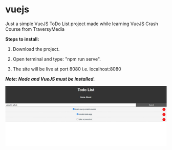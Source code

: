 # vuejs

Just a simple VueJS ToDo List project made while learning VueJS Crash Course from TraversyMedia

**Steps to install:**
1. Download the project.

2. Open terminal and type: "npm run serve".

3. The site will be live at port 8080 i.e. localhost:8080

***Note: Node and VueJS must be installed.***

![Screenshot](Screenshot.jpg)
